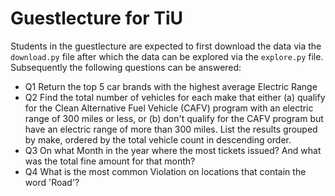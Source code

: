 # Guestlecture for TiU

Students in the guestlecture are expected to first download the data via the `download.py` file after which the data can be explored via the `explore.py` file. 
Subsequently the following questions can be answered: 

- Q1 Return the top 5 car brands with the highest average Electric Range
- Q2 Find the total number of vehicles for each make that either (a) qualify for the Clean Alternative Fuel Vehicle (CAFV) program with an electric range of 300 miles or less, or (b) don't qualify for the CAFV program but have an electric range of more than 300 miles. List the results grouped by make, ordered by the total vehicle count in descending order.
- Q3 On what Month in the year where the most tickets issued? And what was the total fine amount for that month?
- Q4 What is the most common Violation on locations that contain the word 'Road'? 

